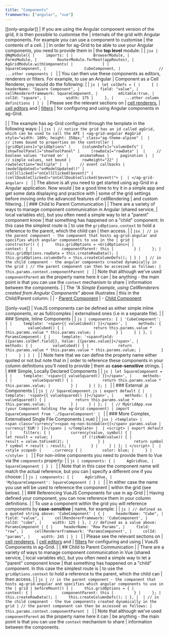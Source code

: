 ```yaml
---
title: "Components"
frameworks: ["angular", "vue"]
---
```


[[only-angular]]
| If you are using the Angular component version of the grid, it is then possible to customise the 
| internals of the grid with Angular components. For example you can use a component to customise 
| the contents of a cell.
| 
| In order for ag-Grid to be able to use your Angular components, you need to provide them in 
| the **top level** module:
| 
| ```jsx
| @NgModule({
|     imports: [
|         BrowserModule,
|         FormsModule,
|         RouterModule.forRoot(appRoutes),
|         AgGridModule.withComponents(
|             [
|                 SquareComponent,
|                 CubeComponent,
|                 // ...other components
| ```
| 
| You can then use these components as editors, renderers or filters. For example, to use an Angular 
| Component as a Cell Renderer, you would do the following:
| 
| ```js
| let colDefs = [
|     {
|         headerName: "Square Component",
|         field: "value",
|         cellRendererFramework: SquareComponent,
|         editable:true,
|         colId: "square",
|         width: 175
|     },
|     ...other column definitions
| ]
| ```
| Please see the relevant sections on 
| <a href="../component-cell-renderer/">cell renderers</a>, 
| <a href="../cell-editing/">cell editors</a> and 
| <a href="../filtering/">filters</a> 
| for configuring and using Angular components in ag-Grid.</p> 
| 
| The example has ag-Grid configured through the template in the following ways:
| 
| ```jsx
| // notice the grid has an id called agGrid, which can be used to call the API
| <ag-grid-angular #agGrid style="width: 100%; height: 350px;" class="ag-theme-alpine"
| 
|     // items bound to properties on the controller
|     [gridOptions]="gridOptions"
|     [columnDefs]="columnDefs"
|     [showToolPanel]="showToolPanel"
|     [rowData]="rowData"
| 
|     // boolean values 'turned on'
|     animateRows
|     pagination
| 
|     // simple values, not bound
|     rowHeight="22"
|     rowSelection="multiple"
| 
|     // event callbacks
|     (modelUpdated)="onModelUpdated()"
|     (cellClicked)="onCellClicked($event)"
|     (cellDoubleClicked)="onCellDoubleClicked($event)">
| 
| </ag-grid-angular>
| ```
| 
| The above is all you need to get started using ag-Grid in a Angular application. Now would 
| be a good time to try it in a simple app and get some data displaying and practice with 
| some of the grid settings before moving onto the advanced features of cellRendering 
| and custom filtering.
| 
| ### Child to Parent Communication
| 
| There are a variety of ways to manage component communication in Angular (shared service, 
| local variables etc), but you often need a simple way to let a "parent" component know 
| that something has happened on a "child" component. In this case the simplest route is 
| to use the `gridOptions.context` to hold a reference to the parent, which the child can 
| then access.
| 
| ```jsx
| // in the parent component - the component that hosts ag-grid-angular and specifies which angular components to use in the | grid
| constructor() {
|     this.gridOptions = <GridOptions>{
|         context: {
|             componentParent: this
|         }
|     };
|     this.gridOptions.rowData = this.createRowData();
|     this.gridOptions.columnDefs = this.createColumnDefs();
| }
| 
| // in the child component - the angular components created dynamically in the grid
| // the parent component can then be accessed as follows:
| this.params.context.componentParent
| ```
| 
| Note that although we've used `componentParent` as the property name here it can 
| be anything - the main point is that you can use the `context` mechanism to share 
| information between the components.
| 
| The _"A Simple Example, using CellRenderers created from Angular Components"_ above illustrates 
| this in the Child/Parent column:
| 
| - <a href="https://github.com/ag-grid/ag-grid-angular-example/blob/master/systemjs_aot/app/dynamic-component-example/dynamic.component.ts" target="_blank"><i class="fa fa-external-link-alt"></i> Parent Component</a>
| - <a href="https://github.com/ag-grid/ag-grid-angular-example/blob/master/systemjs_aot/app/dynamic-component-example/child-message.component.ts" target="_blank"><i class="fa fa-external-link-alt"></i> Child Component</a>

[[only-vue]]
| VueJS components can be defined as either simple inline components, or as full/complex 
| externalised ones (i.e in a separate file).
| 
| ### Simple, Inline Components
| 
| ```js
| components: {
| 'CubeComponent': {
|     template: '<span>{{ valueCubed() }}</span>',
|     methods: {
|         valueCubed() {
|             return this.params.value * this.params.value * this.params.value;
|         }
|     }
| },
| ParamsComponent: {
|     template: '<span>Field: {{params.colDef.field}}, Value: {{params.value}}</span>',
|     methods: {
|         valueCubed() {
|             return this.params.value * this.params.value * this.params.value;
|         }
|     }
| }
| ```
| 
| Note here that we can define the property name either quoted or not but note that in 
| order to reference these components in your column definitions you'll need to provide 
| them as **case-sensitive** strings.
| 
| ### Simple, Locally Declared Components
| 
| ```js
| let SquareComponent = {
|     template: '<span>{{ valueSquared() }}</span>',
|     methods: {
|         valueSquared() {
|             return this.params.value * this.params.value;
|         }
|     }
| };
| ```
| 
| ### External .js Components
| 
| ```js
| // SquareComponent.js
| export default {
|     template: '<span>{{ valueSquared() }}</span>',
|     methods: {
|         valueSquared() {
|             return this.params.value * this.params.value;
|         }
|     }
| };
| 
| // MyGridApp.vue (your Component holding the ag-Grid component)
| import SquareComponent from './SquareComponent'
| ```
| 
| ### More Complex, Externalised Single File Components (.vue)
| 
| ```jsx
| <template>
|     <span class="currency"><span ng-non-bindable>{{</span> params.value | currency('EUR') }}</span>
| </template>
| 
| <script>
| export default {
|     filters: {
|         currency(value, symbol) {
|             let result = value;
|             if (!isNaN(value)) {
|                 result = value.toFixed(2);
|             }
|             return symbol ? symbol + result : result;
|         }
|     }
| };
| </script>
| 
| <style scoped>
|     .currency {
|         color: blue;
|     }
| </style>
| ```
| 
| For non-inline components you need to provide them to Vue via the `components` property:
| 
| ```js
| components: {
|     AgGridVue,
|     SquareComponent
| }
| ```
| 
| Note that in this case the component name will match the actual reference, but you can 
| specify a different one if you choose:
| 
| ```js
| components: {
|     AgGridVue,
|     'MySquareComponent': SquareComponent
| }
| ```
| 
| In either case the name you use will be used to reference the component 
| within the grid (see below).
| 
| ### Referencing VueJS Components for use in ag-Grid
| 
| Having defined your component, you can now reference them in your column definitions.
| 
| To use a component within the grid you will reference components by **case-sensitive** 
| name, for example:
| 
| ```js
| // defined as a quoted string above: 'CubeComponent'
| {
|     headerName: "Cube",
|     field: "value",
|     cellRendererFramework: 'CubeComponent',
|     colId: "cube",
|     width: 125
| },
| // defined as a value above: ParamsComponent
| {
|     headerName: "Row Params",
|     field: "row",
|     cellRendererFramework: 'ParamsComponent',
|     colId: "params",
|     width: 245
| }
| ```
| 
| Please see the relevant sections on 
| <a href="../component-cell-renderer/">cell renderers</a>, 
| <a href="../cell-editing/">cell editors</a> and 
| <a href="../filtering/">filters</a> for configuring and using 
| VueJS Components in ag-Grid.
| 
| ## Child to Parent Communication
| 
| There are a variety of ways to manage component communication in Vue (shared service, 
| local variables etc), but you often need a simple way to let a "parent" component know 
| that something has happened on a "child" component. In this case the simplest route is 
| to use the `gridOptions.context` to hold a reference to the parent, which the child can 
| then access.
| 
| ```js
| // in the parent component - the component that hosts ag-grid-angular and specifies which angular components to use in the | grid
| beforeMount() {
|     this.gridOptions = {
|         context: {
|             componentParent: this
|         }
|     };
|     this.createRowData();
|     this.createColumnDefs();
| },
| 
| // in the child component - the Vue components created dynamically in the grid
| // the parent component can then be accessed as follows:
| this.params.context.componentParent
| ```
| 
| Note that although we've used `componentParent` as the property name here it can 
| be anything - the main point is that you can use the `context` mechanism to share 
| information between the components.


